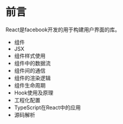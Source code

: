# 前言

React是facebook开发的用于构建用户界面的库。

- 组件
- JSX
- 组件样式使用
- 组件中的数据流
- 组件间的通信
- 组件的渲染逻辑
- 组件生命周期
- Hook使用及原理
- 工程化配置
- TypeScript在React中的应用
- 源码解析
